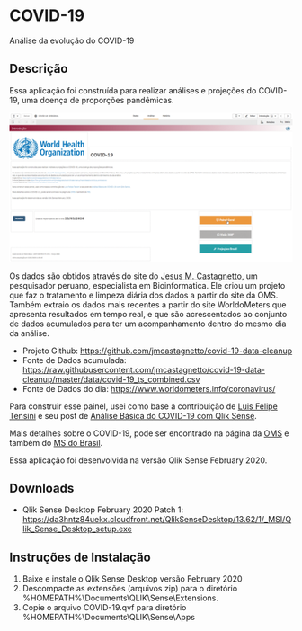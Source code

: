 # COVID-19

 Análise da evolução do COVID-19

## Descrição

Essa aplicação foi construída para realizar análises e projeções do COVID-19, uma doença de proporções pandêmicas.

![COVID-19](https://github.com/pbergo/COVID-19/blob/master/COVID-19-Geral.gif)

Os dados são obtidos através do site do [Jesus M. Castagnetto](https://castagnetto.site/), um pesquisador peruano, especialista em Bioinformatica. Ele criou um projeto que faz o tratamento e limpeza diária dos dados a partir do site da OMS. Também extraio os dados mais recentes a partir do site WorldoMeters que apresenta resultados em tempo real, e que são acrescentados ao conjunto de dados acumulados para ter um acompanhamento dentro do mesmo dia da análise.

* Projeto Github: <https://github.com/jmcastagnetto/covid-19-data-cleanup>
* Fonte de Dados acumulada: <https://raw.githubusercontent.com/jmcastagnetto/covid-19-data-cleanup/master/data/covid-19_ts_combined.csv>
* Fonte de Dados do dia: <https://www.worldometers.info/coronavirus/>

Para construir esse painel, usei como base a contribuição de [Luis Felipe Tensini](https://www.linkedin.com/in/tensini/) e seu post de [Análise Básica do COVID-19 com Qlik Sense](https://www.linkedin.com/posts/tensini_qlik-coronavirus-activity-6643295124241567744-D1Ao).

Mais detalhes sobre o COVID-19, pode ser encontrado na página da [OMS](https://www.who.int/emergencies/diseases/novel-coronavirus-2019) e também do [MS do Brasil](https://coronavirus.saude.gov.br).

Essa aplicação foi desenvolvida na versão Qlik Sense February 2020.

## Downloads

* Qlik Sense Desktop February 2020 Patch 1: <https://da3hntz84uekx.cloudfront.net/QlikSenseDesktop/13.62/1/_MSI/Qlik_Sense_Desktop_setup.exe>

## Instruções de Instalação

1. Baixe e instale o Qlik Sense Desktop versão February 2020
2. Descompacte as extensões (arquivos zip) para o diretório %HOMEPATH%\Documents\QLIK\Sense\Extensions.
3. Copie o arquivo COVID-19.qvf para diretório %HOMEPATH%\Documents\QLIK\Sense\Apps
